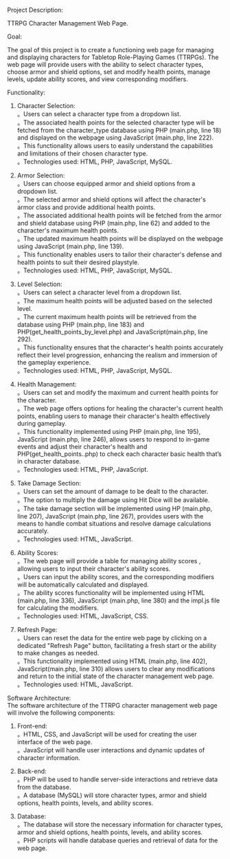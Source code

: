Project Description:   

TTRPG Character Management Web Page. 

Goal:  

The goal of this project is to create a functioning web page for managing and displaying characters for Tabletop Role-Playing Games (TTRPGs). The web page will provide users with the ability to select character types, choose armor and shield options, set and modify health points, manage levels, update ability scores, and view corresponding modifiers.  

Functionality:

1. Character Selection:  
。Users can select a character type from a dropdown list.  
。The associated health points for the selected character type will be fetched from the character_type database using PHP (main.php, line 18) and displayed on the webpage using JavaScript (main.php, line 222).  
。This functionality allows users to easily understand the capabilities and limitations of their chosen character type.  
。Technologies used: HTML, PHP, JavaScript, MySQL.  

2. Armor Selection:  
。Users can choose equipped armor and shield options from a dropdown list.  
。The selected armor and shield options will affect the character's armor class and provide additional health points.  
。The associated additional health points will be fetched from the armor and shield database using PHP (main.php, line 62) and added to the character's maximum health points.  
。The updated maximum health points will be displayed on the webpage using JavaScript (main.php, line 139).  
。This functionality enables users to tailor their character's defense and health points to suit their desired playstyle.  
。Technologies used: HTML, PHP, JavaScript, MySQL.  

3. Level Selection:  
。Users can select a character level from a dropdown list.  
。The maximum health points will be adjusted based on the selected level.  
。The current maximum health points will be retrieved from the database using PHP (main.php, line 183) and PHP(get_health_points_by_level.php) and JavaScript(main.php, line 292).  
。This functionality ensures that the character's health points accurately reflect their level progression, enhancing the realism and immersion of the gameplay experience.  
。Technologies used: HTML, PHP, JavaScript, MySQL.  

4. Health Management:  
。Users can set and modify the maximum and current health points for the character.  
。The web page offers options for healing the character's current health points, enabling users to manage their character's health effectively during gameplay.  
。This functionality implemented using PHP (main.php, line 195), JavaScript (main.php, line 246), allows users to respond to in-game events and adjust their character's health and PHP(get_health_points..php) to check each character basic health that’s in character database.  
。Technologies used: HTML, PHP, JavaScript.  

5. Take Damage Section:  
。Users can set the amount of damage to be dealt to the character.  
。The option to multiply the damage using Hit Dice will be available.  
。The take damage section will be implemented using HP (main.php, line 207), JavaScript (main.php, line 267), provides users with the means to handle combat situations and resolve damage calculations accurately.  
。Technologies used: HTML, JavaScript.  

6. Ability Scores:  
。The web page will provide a table for managing ability scores , allowing users to input their character's ability scores.  
。Users can input the ability scores, and the corresponding modifiers will be automatically calculated and displayed.  
。The ability scores functionality will be implemented using HTML (main.php, line 336), JavaScript (main.php, line 380) and the impl.js file for calculating the modifiers.  
。Technologies used: HTML, JavaScript, CSS.  

7. Refresh Page:  
。Users can reset the data for the entire web page by clicking on a dedicated "Refresh Page" button, facilitating a fresh start or the ability to make changes as needed.  
。This functionality implemented using HTML (main.php, line 402), JavaScript(main.php, line 310) allows users to clear any modifications and return to the initial state of the character management web page.  
。Technologies used: HTML, JavaScript.  

Software Architecture:  
The software architecture of the TTRPG character management web page will involve the following components:

1. Front-end:  
。HTML, CSS, and JavaScript will be used for creating the user interface of the web page.  
。JavaScript will handle user interactions and dynamic updates of character information.  

2. Back-end:  
。PHP will be used to handle server-side interactions and retrieve data from the database.  
。A database (MySQL) will store character types, armor and shield options, health points, levels, and ability scores.  

3. Database:  
。The database will store the necessary information for character types, armor and shield options, health points, levels, and ability scores.  
。PHP scripts will handle database queries and retrieval of data for the web page.  
